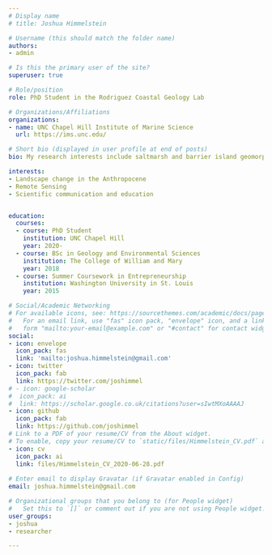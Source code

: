 ```yaml
---
# Display name
# title: Joshua Himmelstein

# Username (this should match the folder name)
authors:
- admin

# Is this the primary user of the site?
superuser: true

# Role/position
role: PhD Student in the Rodriguez Coastal Geology Lab

# Organizations/Affiliations
organizations:
- name: UNC Chapel Hill Institute of Marine Science
  url: https://ims.unc.edu/

# Short bio (displayed in user profile at end of posts)
bio: My research interests include saltmarsh and barrier island geomorphology, change detection via remote sensing, and drone imagery collection techniques.

interests:
- Landscape change in the Anthropocene
- Remote Sensing 
- Scientific communication and education


education:
  courses:
  - course: PhD Student
    institution: UNC Chapel Hill
    year: 2020-
  - course: BSc in Geology and Environmental Sciences
    institution: The College of William and Mary
    year: 2018
  - course: Summer Coursework in Entrepreneurship
    institution: Washington University in St. Louis
    year: 2015

# Social/Academic Networking
# For available icons, see: https://sourcethemes.com/academic/docs/page-builder/#icons
#   For an email link, use "fas" icon pack, "envelope" icon, and a link in the
#   form "mailto:your-email@example.com" or "#contact" for contact widget.
social:
- icon: envelope
  icon_pack: fas
  link: 'mailto:joshua.himmelstein@gmail.com'
- icon: twitter
  icon_pack: fab
  link: https://twitter.com/joshimmel
# - icon: google-scholar
#  icon_pack: ai
#  link: https://scholar.google.co.uk/citations?user=sIwtMXoAAAAJ
- icon: github
  icon_pack: fab
  link: https://github.com/joshimmel
# Link to a PDF of your resume/CV from the About widget.
# To enable, copy your resume/CV to `static/files/Himmelstein_CV.pdf` and uncomment the lines below.
- icon: cv
  icon_pack: ai
  link: files/Himmelstein_CV_2020-06-28.pdf
  
# Enter email to display Gravatar (if Gravatar enabled in Config)
email: joshua.himmelstein@gmail.com

# Organizational groups that you belong to (for People widget)
#   Set this to `[]` or comment out if you are not using People widget.
user_groups:
- joshua
- researcher

---
```

